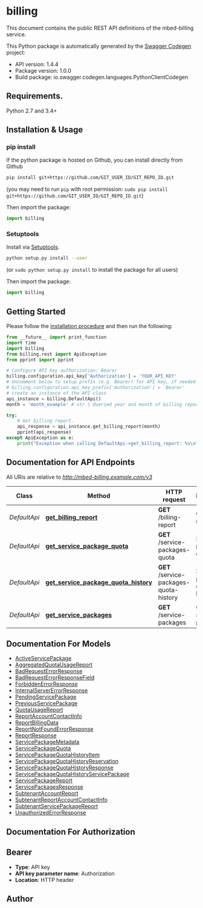 # billing
This document contains the public REST API definitions of the mbed-billing service.

This Python package is automatically generated by the [Swagger Codegen](https://github.com/swagger-api/swagger-codegen) project:

- API version: 1.4.4
- Package version: 1.0.0
- Build package: io.swagger.codegen.languages.PythonClientCodegen

## Requirements.

Python 2.7 and 3.4+

## Installation & Usage
### pip install

If the python package is hosted on Github, you can install directly from Github

```sh
pip install git+https://github.com/GIT_USER_ID/GIT_REPO_ID.git
```
(you may need to run `pip` with root permission: `sudo pip install git+https://github.com/GIT_USER_ID/GIT_REPO_ID.git`)

Then import the package:
```python
import billing 
```

### Setuptools

Install via [Setuptools](http://pypi.python.org/pypi/setuptools).

```sh
python setup.py install --user
```
(or `sudo python setup.py install` to install the package for all users)

Then import the package:
```python
import billing
```

## Getting Started

Please follow the [installation procedure](#installation--usage) and then run the following:

```python
from __future__ import print_function
import time
import billing
from billing.rest import ApiException
from pprint import pprint

# Configure API key authorization: Bearer
billing.configuration.api_key['Authorization'] = 'YOUR_API_KEY'
# Uncomment below to setup prefix (e.g. Bearer) for API key, if needed
# billing.configuration.api_key_prefix['Authorization'] = 'Bearer'
# create an instance of the API class
api_instance = billing.DefaultApi()
month = 'month_example' # str | Queried year and month of billing report

try:
    # Get billing report.
    api_response = api_instance.get_billing_report(month)
    pprint(api_response)
except ApiException as e:
    print("Exception when calling DefaultApi->get_billing_report: %s\n" % e)

```

## Documentation for API Endpoints

All URIs are relative to *http://mbed-billing.example.com/v3*

Class | Method | HTTP request | Description
------------ | ------------- | ------------- | -------------
*DefaultApi* | [**get_billing_report**](docs/DefaultApi.md#get_billing_report) | **GET** /billing-report | Get billing report.
*DefaultApi* | [**get_service_package_quota**](docs/DefaultApi.md#get_service_package_quota) | **GET** /service-packages-quota | Service package quota
*DefaultApi* | [**get_service_package_quota_history**](docs/DefaultApi.md#get_service_package_quota_history) | **GET** /service-packages-quota-history | Service package quota history
*DefaultApi* | [**get_service_packages**](docs/DefaultApi.md#get_service_packages) | **GET** /service-packages | Get all service packages.


## Documentation For Models

 - [ActiveServicePackage](docs/ActiveServicePackage.md)
 - [AggregatedQuotaUsageReport](docs/AggregatedQuotaUsageReport.md)
 - [BadRequestErrorResponse](docs/BadRequestErrorResponse.md)
 - [BadRequestErrorResponseField](docs/BadRequestErrorResponseField.md)
 - [ForbiddenErrorResponse](docs/ForbiddenErrorResponse.md)
 - [InternalServerErrorResponse](docs/InternalServerErrorResponse.md)
 - [PendingServicePackage](docs/PendingServicePackage.md)
 - [PreviousServicePackage](docs/PreviousServicePackage.md)
 - [QuotaUsageReport](docs/QuotaUsageReport.md)
 - [ReportAccountContactInfo](docs/ReportAccountContactInfo.md)
 - [ReportBillingData](docs/ReportBillingData.md)
 - [ReportNotFoundErrorResponse](docs/ReportNotFoundErrorResponse.md)
 - [ReportResponse](docs/ReportResponse.md)
 - [ServicePackageMetadata](docs/ServicePackageMetadata.md)
 - [ServicePackageQuota](docs/ServicePackageQuota.md)
 - [ServicePackageQuotaHistoryItem](docs/ServicePackageQuotaHistoryItem.md)
 - [ServicePackageQuotaHistoryReservation](docs/ServicePackageQuotaHistoryReservation.md)
 - [ServicePackageQuotaHistoryResponse](docs/ServicePackageQuotaHistoryResponse.md)
 - [ServicePackageQuotaHistoryServicePackage](docs/ServicePackageQuotaHistoryServicePackage.md)
 - [ServicePackageReport](docs/ServicePackageReport.md)
 - [ServicePackagesResponse](docs/ServicePackagesResponse.md)
 - [SubtenantAccountReport](docs/SubtenantAccountReport.md)
 - [SubtenantReportAccountContactInfo](docs/SubtenantReportAccountContactInfo.md)
 - [SubtenantServicePackageReport](docs/SubtenantServicePackageReport.md)
 - [UnauthorizedErrorResponse](docs/UnauthorizedErrorResponse.md)


## Documentation For Authorization


## Bearer

- **Type**: API key
- **API key parameter name**: Authorization
- **Location**: HTTP header


## Author



